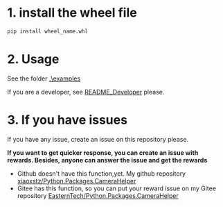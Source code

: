 # 1. install the wheel file
```bash
pip install wheel_name.whl
```

# 2. Usage
See the folder [.\examples](.\examples)

If you are a developer, see [README_Developer](\README_Developer.md) please.

# 3. If you have issues
If you have any issue, create an issue on this repository please.

**If you want to get quicker response, you can create an issue with rewards. Besides, anyone can answer the issue and get the rewards**
* Github doesn't have this function,yet. My github repository [xiaoxstz/Python.Packages.CameraHelper](https://github.com/xiaoxstz/Python.Packages.CameraHelper)
* Gitee has this function, so you can put your reward issue on my Gitee repository [EasternTech/Python.Packages.CameraHelper](https://gitee.com/EasternTech/Python.Packages.CameraHelper)